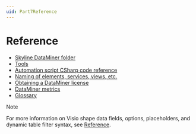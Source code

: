 ```yaml
---
uid: Part7Reference
---
```


# Reference

- [Skyline DataMiner folder](xref:SkylineDataminerFolder#skyline-dataminer-folder)
- [Tools](xref:DataminerTools#tools)
- [Automation script CSharp code reference](xref:CsharpReference#automation-script-csharp-code-reference)
- [Naming of elements, services, views, etc.](xref:NamingConventions#naming-of-elements-services-views-etc)
- [Obtaining a DataMiner license](xref:DataminerLicenses#obtaining-a-dataminer-license)
- [DataMiner metrics](xref:dataminer_metrics)
- [Glossary](xref:glossary)

> [!NOTE]
> For more information on Visio shape data fields, options, placeholders, and dynamic table filter syntax, see [Reference](xref:Reference).
